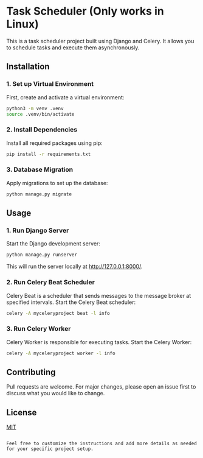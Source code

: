 
# Task Scheduler (Only works in Linux)

This is a task scheduler project built using Django and Celery. It allows you to schedule tasks and execute them asynchronously.

## Installation

### 1. Set up Virtual Environment

First, create and activate a virtual environment:

```bash
python3 -m venv .venv
source .venv/bin/activate
```

### 2. Install Dependencies

Install all required packages using pip:

```bash
pip install -r requirements.txt
```

### 3. Database Migration

Apply migrations to set up the database:

```bash
python manage.py migrate
```

## Usage

### 1. Run Django Server

Start the Django development server:

```bash
python manage.py runserver
```

This will run the server locally at http://127.0.0.1:8000/.

### 2. Run Celery Beat Scheduler

Celery Beat is a scheduler that sends messages to the message broker at specified intervals. Start the Celery Beat scheduler:

```bash
celery -A myceleryproject beat -l info
```

### 3. Run Celery Worker

Celery Worker is responsible for executing tasks. Start the Celery Worker:

```bash
celery -A myceleryproject worker -l info
```

## Contributing

Pull requests are welcome. For major changes, please open an issue first to discuss what you would like to change.

## License

[MIT](https://choosealicense.com/licenses/mit/)
```

Feel free to customize the instructions and add more details as needed for your specific project setup.